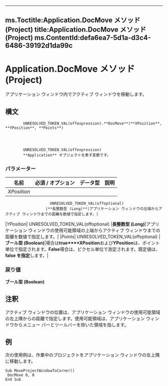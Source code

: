 

---
ms.Toctitle:Application.DocMove メソッド (Project)
title:Application.DocMove メソッド (Project)
ms.ContentId:defa6ea7-5d1a-d3c4-6486-39192d1da99c
---
# Application.DocMove メソッド (Project)




アプリケーション ウィンドウ内でアクティブ ウィンドウを移動します。

## 構文

            UNRESOLVED_TOKEN_VAL(offexpression).**DocMove**(**XPosition**, **YPosition**, **Points**)




            UNRESOLVED_TOKEN_VAL(offexpression)
            **Application** オブジェクトを表す変数です。

### パラメーター

|**名前**|**必須 / オプション**|**データ型**|**説明**|
|---|---|---|---|
|*XPosition*|
                        UNRESOLVED_TOKEN_VAL(offoptional)
                      |**長整数型 (Long)**|アプリケーション ウィンドウの左端からアクティブ ウィンドウまでの距離を数値で指定します。|
|*YPosition*|
                        UNRESOLVED_TOKEN_VAL(offoptional)
                      |**長整数型 (Long)**|アプリケーション ウィンドウの使用可能領域の上端からアクティブ ウィンドウまでの距離を数値で指定します。|
|*Points*|
                        UNRESOLVED_TOKEN_VAL(offoptional)
                      |**ブール型 (Boolean)**|場合は**true****XPosition**および**YPosition**は、ポイント単位で指定されます。**False**場合は、ピクセル単位で測定されます。既定値は、 **false を指定**します。|



### 戻り値
**ブール型 (Boolean)**





## 注釈
アクティブ ウィンドウの位置は、アプリケーション ウィンドウの使用可能領域の左上隅からの距離で指定します。使用可能領域は、アプリケーション ウィンドウからメニュー バーとツールバーを除いた領域を指します。



## 例
次の使用例は、作業中のプロジェクトをアプリケーション ウィンドウの左上隅に移動します。

```vba
Sub MoveProjectWindowToCorner() 
 DocMove 0, 0 
End Sub
```





